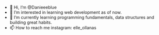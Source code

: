 - 👋 Hi, I’m @Danieeeblue
- 👀 I’m interested in learning web development as of now.
- 🌱 I’m currently learning programming fundamentals, data structures and building great habits.
- 📫 How to reach me instagram: elle_ollanas

<!---
Danieeeblue/Danieeeblue is a ✨ special ✨ repository because its `README.md` (this file) appears on your GitHub profile.
You can click the Preview link to take a look at your changes.
--->
